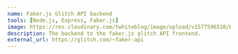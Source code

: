 ```yaml
---
name: Faker.js Glitch API backend
tools: [Node.js, Express, Faker.js]
image: https://res.cloudinary.com/twhiteblog/image/upload/v1577596510/KiinQ_fprbee.png
description: The backend to the faker.js glitch API frontend.
external_url: https://glitch.com/~faker-api
---
```

